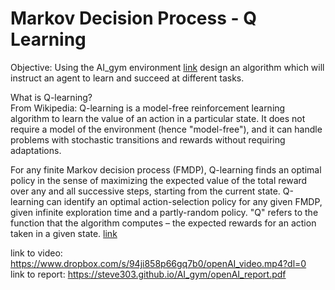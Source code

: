 # Markov Decision Process - Q Learning  

Objective: Using the AI_gym environment [link](https://gym.openai.com/) design an algorithm which will instruct an agent to learn and succeed at different tasks.    

What is Q-learning?  
From Wikipedia: Q-learning is a model-free reinforcement learning algorithm to learn the value of an action in a particular state. It does not require a model of the environment (hence "model-free"), and it can handle problems with stochastic transitions and rewards without requiring adaptations. 

For any finite Markov decision process (FMDP), Q-learning finds an optimal policy in the sense of maximizing the expected value of the total reward over any and all successive steps, starting from the current state.  Q-learning can identify an optimal action-selection policy for any given FMDP, given infinite exploration time and a partly-random policy. "Q" refers to the function that the algorithm computes – the expected rewards for an action taken in a given state. [link](https://en.wikipedia.org/wiki/Q-learning)  


link to video: https://www.dropbox.com/s/94ji858p66gq7b0/openAI_video.mp4?dl=0  
link to report: https://steve303.github.io/AI_gym/openAI_report.pdf
